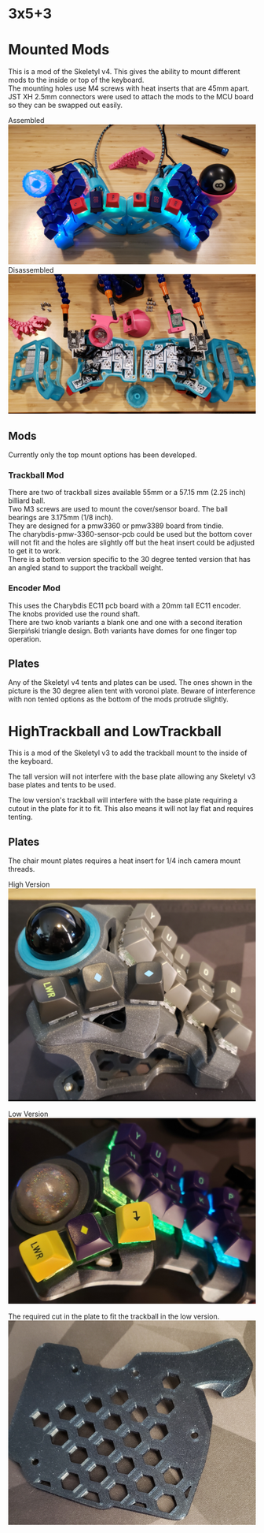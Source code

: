 # 3x5+3

# Mounted Mods
This is a mod of the Skeletyl v4. This gives the ability to mount different mods to the inside or top of the keyboard.  
The mounting holes use M4 screws with heat inserts that are 45mm apart.
JST XH 2.5mm connectors were used to attach the mods to the MCU board so they can be swapped out easily.

Assembled
![](../../pics/1an.jpg)
Disassembled
![](../../pics/1ao.jpg)

## Mods 
Currently only the top mount options has been developed.

### Trackball Mod
There are two of trackball sizes available 55mm or a 57.15 mm (2.25 inch) billiard ball.  
Two M3 screws are used to mount the cover/sensor board.
The ball bearings are 3.175mm (1/8 inch).  
They are designed for a pmw3360 or pmw3389 board from tindie.  
The charybdis-pmw-3360-sensor-pcb could be used but the bottom cover will not fit and the holes are slightly off but the heat insert could be adjusted to get it to work.  
There is a bottom version specific to the 30 degree tented version that has an angled stand to support the trackball weight.  

### Encoder Mod
This uses the Charybdis EC11 pcb board with a 20mm tall EC11 encoder.  
The knobs provided use the round shaft.  
There are two knob variants a blank one and one with a second iteration Sierpiński triangle design. Both variants have domes for one finger top operation.  

## Plates
Any of the Skeletyl v4 tents and plates can be used. The ones shown in the picture is the 30 degree alien tent with voronoi plate. Beware of interference with non tented options as the bottom of the mods protrude slightly.     
  
# HighTrackball and LowTrackball
This is a mod of the Skeletyl v3 to add the trackball mount to the inside of the keyboard. 

The tall version will not interfere with the base plate allowing any Skeletyl v3 base plates and tents to be used.

The low version's trackball will interfere with the base plate requiring a cutout in the plate for it to fit. This also means it will not lay flat and requires tenting.


## Plates
The chair mount plates requires a heat insert for 1/4 inch camera mount threads.

High Version  
![](../../pics/1ak.png)
  
Low Version  
![](../../pics/1al.png)
  
The required cut in the plate to fit the trackball in the low version.  
![](../../pics/1am.png)